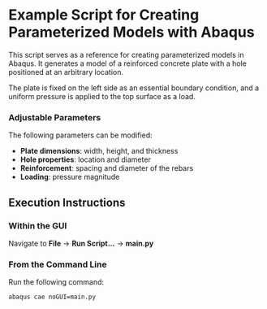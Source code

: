 # Example Script for Creating Parameterized Models with Abaqus  

This script serves as a reference for creating parameterized models in Abaqus. It generates a model of a reinforced concrete plate with a hole positioned at an arbitrary location.  

The plate is fixed on the left side as an essential boundary condition, and a uniform pressure is applied to the top surface as a load.  

### Adjustable Parameters  
The following parameters can be modified:  
- **Plate dimensions**: width, height, and thickness  
- **Hole properties**: location and diameter  
- **Reinforcement**: spacing and diameter of the rebars  
- **Loading**: pressure magnitude  

## Execution Instructions  
### Within the GUI  
Navigate to **File** → **Run Script...** → **main.py**  

### From the Command Line  
Run the following command:  
```bash
abaqus cae noGUI=main.py  
